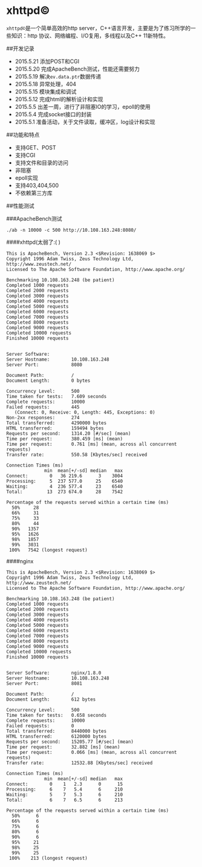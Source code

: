 # xhttpd©

`xhttpd©`是一个简单高效的http server，C++语言开发，主要是为了练习所学的一些知识：http 协议、网络编程、I/O复用，多线程以及C++ 11新特性。

##开发记录

-	2015.5.21 添加POST和CGI
-	2015.5.20 完成ApacheBench测试，性能还需要努力
-	2015.5.19 解决`ev.data.ptr`数据传递
-	2015.5.18 异常处理，404
-	2015.5.15 模块集成和调试
-	2015.5.12 完成html的解析设计和实现
-	2015.5.5 出差一周，进行了非阻塞IO的学习，epoll的使用
-	2015.5.4 完成socket接口的封装
-	2015.5.1 准备活动，关于文件读取，缓冲区，log设计和实现




##功能和特点

-	支持GET、POST
-	支持CGI
-	支持文件和目录的访问
-	非阻塞
-	epoll实现
-	支持403,404,500
-	不依赖第三方库



##性能测试

###ApacheBench测试

	./ab -n 10000 -c 500 http://10.108.163.248:8080/

####xhttpd(太弱了:( )

	This is ApacheBench, Version 2.3 <$Revision: 1638069 $>
	Copyright 1996 Adam Twiss, Zeus Technology Ltd, http://www.zeustech.net/
	Licensed to The Apache Software Foundation, http://www.apache.org/
	
	Benchmarking 10.108.163.248 (be patient)
	Completed 1000 requests
	Completed 2000 requests
	Completed 3000 requests
	Completed 4000 requests
	Completed 5000 requests
	Completed 6000 requests
	Completed 7000 requests
	Completed 8000 requests
	Completed 9000 requests
	Completed 10000 requests
	Finished 10000 requests
	
	
	Server Software:
	Server Hostname:        10.108.163.248
	Server Port:            8080
	
	Document Path:          /
	Document Length:        0 bytes
	
	Concurrency Level:      500
	Time taken for tests:   7.609 seconds
	Complete requests:      10000
	Failed requests:        445
	   (Connect: 0, Receive: 0, Length: 445, Exceptions: 0)
	Non-2xx responses:      274
	Total transferred:      4290000 bytes
	HTML transferred:       159494 bytes
	Requests per second:    1314.20 [#/sec] (mean)
	Time per request:       380.459 [ms] (mean)
	Time per request:       0.761 [ms] (mean, across all concurrent requests)
	Transfer rate:          550.58 [Kbytes/sec] received
	
	Connection Times (ms)
	              min  mean[+/-sd] median   max
	Connect:        0   36 219.6      3    3004
	Processing:     5  237 577.0     25    6540
	Waiting:        4  236 577.4     23    6540
	Total:         13  273 674.0     28    7542
	
	Percentage of the requests served within a certain time (ms)
	  50%     28
	  66%     31
	  75%     33
	  80%     44
	  90%   1357
	  95%   1626
	  98%   1857
	  99%   3031
	 100%   7542 (longest request)


####nginx

	This is ApacheBench, Version 2.3 <$Revision: 1638069 $>
	Copyright 1996 Adam Twiss, Zeus Technology Ltd, http://www.zeustech.net/
	Licensed to The Apache Software Foundation, http://www.apache.org/
	
	Benchmarking 10.108.163.248 (be patient)
	Completed 1000 requests
	Completed 2000 requests
	Completed 3000 requests
	Completed 4000 requests
	Completed 5000 requests
	Completed 6000 requests
	Completed 7000 requests
	Completed 8000 requests
	Completed 9000 requests
	Completed 10000 requests
	Finished 10000 requests
	
	
	Server Software:        nginx/1.8.0
	Server Hostname:        10.108.163.248
	Server Port:            8081
	
	Document Path:          /
	Document Length:        612 bytes
	
	Concurrency Level:      500
	Time taken for tests:   0.658 seconds
	Complete requests:      10000
	Failed requests:        0
	Total transferred:      8440000 bytes
	HTML transferred:       6120000 bytes
	Requests per second:    15205.77 [#/sec] (mean)
	Time per request:       32.882 [ms] (mean)
	Time per request:       0.066 [ms] (mean, across all concurrent requests)
	Transfer rate:          12532.88 [Kbytes/sec] received
	
	Connection Times (ms)
	              min  mean[+/-sd] median   max
	Connect:        0    1   2.3      0      15
	Processing:     6    7   5.4      6     210
	Waiting:        5    7   5.3      6     210
	Total:          6    7   6.5      6     213
	
	Percentage of the requests served within a certain time (ms)
	  50%      6
	  66%      6
	  75%      6
	  80%      6
	  90%      6
	  95%     21
	  98%     25
	  99%     25
	 100%    213 (longest request)




